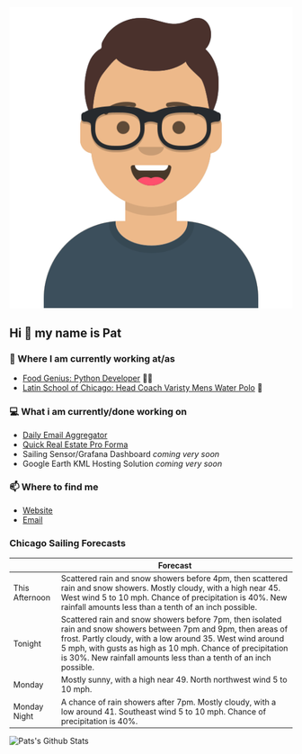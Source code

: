 [![Social banner for p-j-falconer](https://raw.githubusercontent.com/P-J-FALCONER/P-J-FALCONER/master/assets/avataaars.svg)](https://patfalconer.com/)
## Hi :wave: my name is Pat

### 💼 Where I am currently working at/as
- [Food Genius: Python Developer](https://getfoodgenius.com/) 🍔🐍
- [Latin School of Chicago: Head Coach Varisty Mens Water Polo](https://www.latinschool.org/) 🤽


### 💻 What i am currently/done working on
 - [Daily Email Aggregator](https://github.com/P-J-FALCONER/dott_daily_mail)
 - [Quick Real Estate Pro Forma](https://github.com/P-J-FALCONER/henry)
 - Sailing Sensor/Grafana Dashboard *coming very soon*
 - Google Earth KML Hosting Solution *coming very soon*

### 📫 Where to find me
 - [Website](https://patfalconer.com/)
 - [Email](mailto:patrick.j.falconer@gmail.com)


### Chicago Sailing Forecasts
|   | Forecast  |
|---|---|
| This Afternoon | Scattered rain and snow showers before 4pm, then scattered rain and snow showers. Mostly cloudy, with a high near 45. West wind 5 to 10 mph. Chance of precipitation is 40%. New rainfall amounts less than a tenth of an inch possible. |
| Tonight | Scattered rain and snow showers before 7pm, then isolated rain and snow showers between 7pm and 9pm, then areas of frost. Partly cloudy, with a low around 35. West wind around 5 mph, with gusts as high as 10 mph. Chance of precipitation is 30%. New rainfall amounts less than a tenth of an inch possible. |
| Monday | Mostly sunny, with a high near 49. North northwest wind 5 to 10 mph. |
| Monday Night | A chance of rain showers after 7pm. Mostly cloudy, with a low around 41. Southeast wind 5 to 10 mph. Chance of precipitation is 40%. |

![Pats's Github Stats](https://github-readme-stats.vercel.app/api?username=p-j-falconer&show_icons=true&theme=radical)
